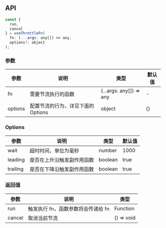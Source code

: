 
## API

```javascript
const {
  run,
  cancel
} = useThrottleFn(
  fn: (...args: any[]) => any,
  options?: object
);
```

### 参数

| 参数 | 说明                                              | 类型                    | 默认值 |
|------|---------------------------------------------------|-------------------------|--------|
| fn   | 需要节流执行的函数                                | (...args: any[]) => any | -      |
| options  | 配置节流的行为，详见下面的 Options                                          | object                  | {}    |

### Options

| 参数  | 说明                     | 类型   | 默认值 |
|-------|--------------------------|--------|--------|
| wait | 超时时间，单位为毫秒 | number | 1000 |
| leading | 是否在上升沿触发副作用函数 | boolean | true |
| trailing | 是否在下降沿触发副作用函数 | boolean | true |

### 返回值

| 参数   | 说明                               | 类型                    |
|--------|------------------------------------|-------------------------|
| run    | 触发执行 fn，函数参数将会传递给 fn | Function |
| cancel | 取消当前节流                       | () => void              |
